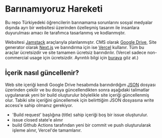 # Barınamıyoruz Hareketi

Bu repo Türkiyedeki öğrencilerin barınamama sorunlarını sosyal medyalar dışında ayrı bir websitesi üzerinden özelleşmiş tasarım ile insanlara duyurulması amacı ile tarafımca tasarlanmış ve kodlanmıştır.


Websitesi [Jamstack](https://jamstack.org) araçlarıyla planlanmıştır. CMS olarak [Google Drive](https://drive.google.com), Site generator olarak [Next.js](https://nextjs.org) ve barındırma için ise [Vercel](https://vercel.com) kullanır. Tüm bu araçlar ücretsizdir ve site tamamen ücretsiz barındırılır. (Vercel sadece non-commercial usage için ücretsizdir. Ayrıntılı bilgi için [buraya](https://vercel.com/docs/concepts/limits/fair-use-policy) göz at.)

## İçerik nasıl güncellenir?

Web site içeriği kendi Google Drive hesabımda barındırdığım [JSON](https://drive.google.com/file/d/1xobYWPQvumZVa3leB8MFjKmY7A5Q0rRU/view?usp=sharing) dosyası üzerinden çekilir ve bu dosya güncellendikten sonra aşağıdaki talimatlar uygulanarak yeni bir build oluşturulur böylelikle site içeriği güncellenmiş olur. Tabiki site içeriğini güncellemek için belirttiğim JSON dosyasına write access'e sahip olmanız gerekiyor.

- 'Build request' başlığına (title) sahip içeriği boş bir issue oluşturulur.
- issue closed state'e alınır
- build Github Actions tarafından yeni bir commit ve push oluşturularak işleme alınır, Vercel'de tamamlanır.


